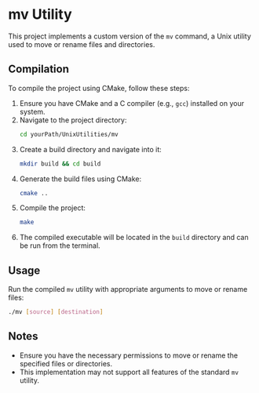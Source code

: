 # mv Utility

This project implements a custom version of the `mv` command, a Unix utility used to move or rename files and directories.

## Compilation

To compile the project using CMake, follow these steps:

1. Ensure you have CMake and a C compiler (e.g., `gcc`) installed on your system.
2. Navigate to the project directory:
    ```bash
    cd yourPath/UnixUtilities/mv
    ```
3. Create a build directory and navigate into it:
    ```bash
    mkdir build && cd build
    ```
4. Generate the build files using CMake:
    ```bash
    cmake ..
    ```
5. Compile the project:
    ```bash
    make 
    ```
6. The compiled executable will be located in the `build` directory and can be run from the terminal.

## Usage

Run the compiled `mv` utility with appropriate arguments to move or rename files:
```bash
./mv [source] [destination]
```

## Notes

- Ensure you have the necessary permissions to move or rename the specified files or directories.
- This implementation may not support all features of the standard `mv` utility.
